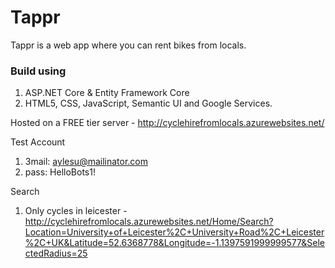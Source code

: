 # Tappr

Tappr is a web app where you can rent bikes from locals. 

### Build using
1. ASP.NET Core & Entity Framework Core
2. HTML5, CSS, JavaScript, Semantic UI and Google Services.

Hosted on a FREE tier server - http://cyclehirefromlocals.azurewebsites.net/

Test Account
1. 3mail: aylesu@mailinator.com
2. pass: HelloBots1!

Search
1. Only cycles in leicester - http://cyclehirefromlocals.azurewebsites.net/Home/Search?Location=University+of+Leicester%2C+University+Road%2C+Leicester%2C+UK&Latitude=52.6368778&Longitude=-1.1397591999999577&SelectedRadius=25
